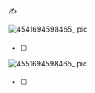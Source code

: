 ✍️ 

![4541694598465_ pic](https://github.com/ChenxingWang93/ComputationalGeometry/assets/31954987/382d4e23-39d0-455b-aacc-1c0cbe57463f)

####
- [ ]

![4551694598465_ pic](https://github.com/ChenxingWang93/ComputationalGeometry/assets/31954987/04b77f33-9423-40a6-808a-6c0562dfd6ee)

####
- [ ]

